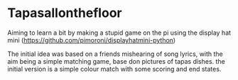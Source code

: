 # Tapasallonthefloor
Aiming to learn a bit by making a stupid game on the pi using the display hat mini (https://github.com/pimoroni/displayhatmini-python)

The initial idea was based on a friends mishearing of song lyrics, with the aim being a simple matching game, base don pictures of tapas dishes. the initial version is a simple colour match with some scoring and end states. 
